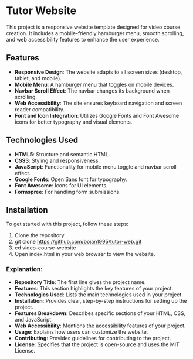 # Tutor Website

This project is a responsive website template designed for video course creation. It includes a mobile-friendly hamburger menu, smooth scrolling, and web accessibility features to enhance the user experience.

## Features

- **Responsive Design**: The website adapts to all screen sizes (desktop, tablet, and mobile).
- **Mobile Menu**: A hamburger menu that toggles on mobile devices.
- **Navbar Scroll Effect**: The navbar changes its background when scrolling.
- **Web Accessibility**: The site ensures keyboard navigation and screen reader compatibility.
- **Font and Icon Integration**: Utilizes Google Fonts and Font Awesome icons for better typography and visual elements.

## Technologies Used

- **HTML5**: Structure and semantic HTML.
- **CSS3**: Styling and responsiveness.
- **JavaScript**: Functionality for mobile menu toggle and navbar scroll effect.
- **Google Fonts**: Open Sans font for typography.
- **Font Awesome**: Icons for UI elements.
- **Formspree**: For handling form submissions.

## Installation

To get started with this project, follow these steps:

1. Clone the repository
2.  git clone https://github.com/bojan1995/tutor-web.git
3.  cd video-course-website
4. Open index.html in your web browser to view the website.


### Explanation:
- **Repository Title**: The first line gives the project name.
- **Features**: This section highlights the key features of your project.
- **Technologies Used**: Lists the main technologies used in your project.
- **Installation**: Provides clear, step-by-step instructions for setting up the project.
- **Features Breakdown**: Describes specific sections of your HTML, CSS, and JavaScript.
- **Web Accessibility**: Mentions the accessibility features of your project.
- **Usage**: Explains how users can customize the website.
- **Contributing**: Provides guidelines for contributing to the project.
- **License**: Specifies that the project is open-source and uses the MIT License.

